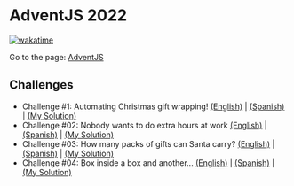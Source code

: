 # AdventJS 2022

[![wakatime](https://wakatime.com/badge/user/8ef73281-6d0a-4758-af11-fd880ca3009c/project/2e230240-9814-4821-a8b5-b5350b1d4c1a.svg?style=for-the-badge)](https://wakatime.com/badge/user/8ef73281-6d0a-4758-af11-fd880ca3009c/project/2e230240-9814-4821-a8b5-b5350b1d4c1a)

Go to the page: [AdventJS](https://adventjs.dev/en)

## Challenges

- Challenge #1: Automating Christmas gift wrapping! [(English)](Challenge_01/Instructions.md) | [(Spanish)](Challenge_01/Instrucciones.md) | [(My Solution)](Challenge_01/wrapping.ts)
- Challenge #02: Nobody wants to do extra hours at work [(English)](Challenge_02/Instructions.md) | [(Spanish)](Challenge_02/Instrucciones.md) | [(My Solution)](Challenge_02/countHours.ts)
- Challenge #03: How many packs of gifts can Santa carry? [(English)](Challenge_03/Instructions.md) | [(Spanish)](Challenge_03/Instrucciones.md) | [(My Solution)](Challenge_03/distributeGifts.ts)
- Challenge #04: Box inside a box and another... [(English)](Challenge_04/Instructions.md) | [(Spanish)](Challenge_04/Instrucciones.md) | [(My Solution)](Challenge_04/fitsInOneBox.ts)
